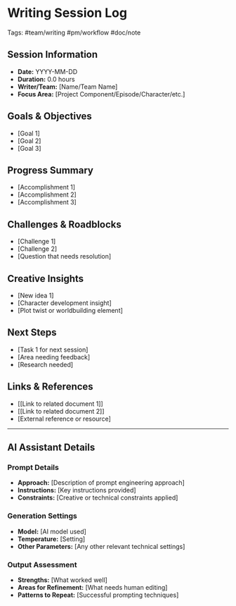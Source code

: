 # Writing Session Log

Tags: #team/writing #pm/workflow #doc/note

## Session Information
- **Date:** YYYY-MM-DD
- **Duration:** 0.0 hours
- **Writer/Team:** [Name/Team Name]
- **Focus Area:** [Project Component/Episode/Character/etc.]

## Goals & Objectives
- [Goal 1]
- [Goal 2]
- [Goal 3]

## Progress Summary
- [Accomplishment 1]
- [Accomplishment 2]
- [Accomplishment 3]

## Challenges & Roadblocks
- [Challenge 1]
- [Challenge 2]
- [Question that needs resolution]

## Creative Insights
- [New idea 1]
- [Character development insight]
- [Plot twist or worldbuilding element]

## Next Steps
- [Task 1 for next session]
- [Area needing feedback]
- [Research needed]

## Links & References
- [[Link to related document 1]]
- [[Link to related document 2]]
- [External reference or resource]

---
<!-- For AI Assistant Logs Only - Remove if not applicable -->
## AI Assistant Details

### Prompt Details
- **Approach:** [Description of prompt engineering approach]
- **Instructions:** [Key instructions provided]
- **Constraints:** [Creative or technical constraints applied]

### Generation Settings
- **Model:** [AI model used]
- **Temperature:** [Setting]
- **Other Parameters:** [Any other relevant technical settings]

### Output Assessment
- **Strengths:** [What worked well]
- **Areas for Refinement:** [What needs human editing]
- **Patterns to Repeat:** [Successful prompting techniques]